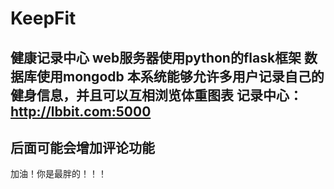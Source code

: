 # KeepFit
健康记录中心
web服务器使用python的flask框架
数据库使用mongodb
本系统能够允许多用户记录自己的健身信息，并且可以互相浏览体重图表
记录中心： http://lbbit.com:5000
----------------------------
后面可能会增加评论功能
----------------------------
加油！你是最胖的！！！
